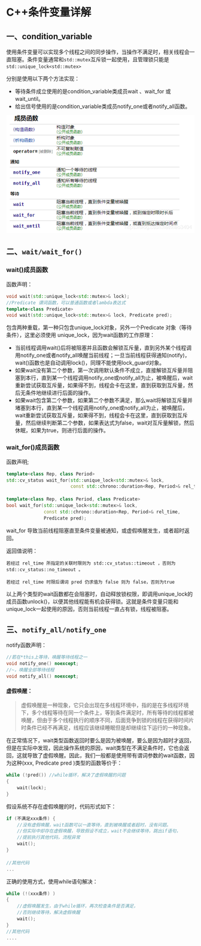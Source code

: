 # C++条件变量详解

## 一、condition_variable

使用条件变量可以实现多个线程之间的同步操作，当操作不满足时，相关线程会一直阻塞。条件变量通常和```std::mutex```互斥锁一起使用，且管理锁只能是```std::unique_lock<std::mutex>```

分别是使用以下两个方法实现：

- 等待条件成立使用的是condition_variable类成员wait 、wait_for 或 wait_until。
- 给出信号使用的是condition_variable类成员notify_one或者notify_all函数。

![Image](条件变量.assets/39472953ae04a3124bcf7220872f17aa.png)

## 二、```wait/wait_for()```

### wait()成员函数

函数声明：

```cpp
void wait(std::unique_lock<std::mutex>& lock);
//Predicate 谓词函数，可以普通函数或者lambda表达式
template<class Predicate>
void wait(std::unique_lock<std::mutex>& lock, Predicate pred);
```

包含两种重载，第一种只包含unique_lock对象，另外一个Predicate 对象（等待条件），这里必须使用 unique_lock，因为wait函数的工作原理：

- 当前线程调用wait()后将被阻塞并且函数会解锁互斥量，直到另外某个线程调用notify_one或者notify_all唤醒当前线程；一旦当前线程获得通知(notify)，wait()函数也是自动调用lock()，同理不能使用lock_guard对象。
- 如果wait没有第二个参数，第一次调用默认条件不成立，直接解锁互斥量并阻塞到本行，直到某一个线程调用notify_one或notify_all为止，被唤醒后，wait重新尝试获取互斥量，如果得不到，线程会卡在这里，直到获取到互斥量，然后无条件地继续进行后面的操作。
- 如果wait包含第二个参数，如果第二个参数不满足，那么wait将解锁互斥量并堵塞到本行，直到某一个线程调用notify_one或notify_all为止，被唤醒后，wait重新尝试获取互斥量，如果得不到，线程会卡在这里，直到获取到互斥量，然后继续判断第二个参数，如果表达式为false，wait对互斥量解锁，然后休眠，如果为true，则进行后面的操作。



### wait_for()成员函数

函数声明;

```cpp
template<class Rep, class Period>
std::cv_status wait_for(std::unique_lock<std::mutex>& lock,
                        const std::chrono::duration<Rep, Period>& rel_time);

template<class Rep, class Period, class Predicate>
bool wait_for(std::unique_lock<std::mutex>& lock,
              const std::chrono::duration<Rep, Period>& rel_time,
              Predicate pred);
```

wait_for 导致当前线程阻塞直至条件变量被通知，或虚假唤醒发生，或者超时返回。

返回值说明：

    若经过 rel_time 所指定的关联时限则为 std::cv_status::timeout ，否则为 std::cv_status::no_timeout 。
    
    若经过 rel_time 时限后谓词 pred 仍求值为 false 则为 false，否则为true
以上两个类型的wait函数都在会阻塞时，自动释放锁权限，即调用unique_lock的成员函数unlock()，以便其他线程能有机会获得锁。这就是条件变量只能和unique_lock一起使用的原因，否则当前线程一直占有锁，线程被阻塞。

## 三、```notify_all/notify_one```

notify函数声明：

```cpp
//若在*this上等待，唤醒等待线程之一
void notify_one() noexcept;
//~，唤醒全部等待线程
void notify_all() noexcept;
```

#### 虚假唤醒：

> 虚假唤醒是一种现象，它只会出现在多线程环境中，指的是在多线程环境下，多个线程等待在同一个条件上，等到条件满足时，所有等待的线程都被唤醒，但由于多个线程执行的顺序不同，后面竞争到锁的线程在获得时间片时条件已经不再满足，线程应该继续睡眠但是却继续往下运行的一种现象。

在正常情况下，wait类型函数返回时要么是因为被唤醒，要么是因为超时才返回，但是在实际中发现，因此操作系统的原因，wait类型在不满足条件时，它也会返回，这就导致了虚假唤醒。因此，我们一般都是使用带有谓词参数的wait函数，因为这种(xxx, Predicate pred )类型的函数等价于：
```cpp
while (!pred()) //while循环，解决了虚假唤醒的问题
{
    wait(lock);
}
```

假设系统不存在虚假唤醒的时，代码形式如下：

```cpp
if (不满足xxx条件) {
    //没有虚假唤醒，wait函数可以一直等待，直到被唤醒或者超时，没有问题。
    //但实际中却存在虚假唤醒，导致假设不成立，wait不会继续等待，跳出if语句，
    //提前执行其他代码，流程异常
    wait();  
}
 
//其他代码
...
```

正确的使用方式，使用while语句解决：

```cpp
while (!(xxx条件) )
{
    //虚假唤醒发生，由于while循环，再次检查条件是否满足，
    //否则继续等待，解决虚假唤醒
    wait();  
}
//其他代码
....
```





















